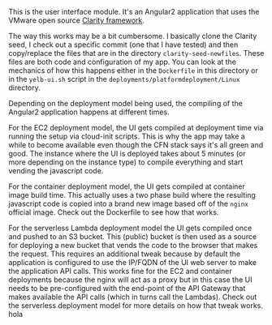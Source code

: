 This is the user interface module. It's an Angular2 application that uses the VMware open source [Clarity framework](https://clarity.design/).

The way this works may be a bit cumbersome. I basically clone the Clarity seed, I check out a specific commit (one that I have tested) and then copy/replace the files that are in the directory `clarity-seed-newfiles`. These files are both code and configuration of my app. You can look at the mechanics of how this happens either in the `Dockerfile` in this directory or in the `yelb-ui.sh` script in the `deployments/platformdeployment/Linux` directory. 

Depending on the deployment model being used, the compiling of the Angular2 application happens at different times. 

For the EC2 deployment model, the UI gets compiled at deployment time via running the setup via cloud-init scripts. This is why the app may take a while to become available even though the CFN stack says it's all green and good. The instance where the UI is deployed takes about 5 minutes (or more depending on the instance type) to compile everything and start vending the javascript code. 

For the container deployment model, the UI gets compiled at container image build time. This actually uses a two phase build where the resulting javascript code is copied into a brand new image based off of the `nginx` official image. Check out the Dockerfile to see how that works. 

For the serverless Lambda deployment model the UI gets compiled once and pushed to an S3 bucket. This (public) bucket is then used as a source for deploying a new bucket that vends the code to the browser that makes the request. This requires an additional tweak because by default the application is configured to use the IP/FQDN of the UI web server to make the application API calls. This works fine for the EC2 and container deployments because the nginx will act as a proxy but in this case the UI needs to be pre-configured with the end-point of the API Gateway that makes available the API calls (which in turns call the Lambdas). Check out the serverless deployment model for more details on how that tweak works. 
 hola